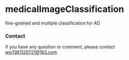 # medicalImageClassification
fine-grained and multiple classification for AD




### Contact

If you have any question or comment, please contact wjy1361120721@163.com
